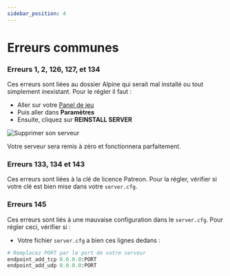 ```yaml
---
sidebar_position: 4
---
```


# Erreurs communes

### Erreurs 1, 2, 126, 127, et 134

Ces erreurs sont liées au dossier Alpine qui serait mal installé ou tout simplement inexistant. Pour le régler il faut :

- Aller sur votre [Panel de jeu](https://panel.exohost.fr)
- Puis aller dans **Paramètres**
- Ensuite, cliquez sur **REINSTALL SERVER**

![Supprimer son serveur](https://i.imgur.com/5HVhT0R.png)

Votre serveur sera remis à zéro et fonctionnera parfaitement.

### Erreurs 133, 134 et 143

Ces erreurs sont liées à la clé de licence Patreon. Pour la régler, vérifier si votre clé est bien mise dans votre ``server.cfg``.

### Erreurs 145

Ces erreurs sont liés à une mauvaise configuration dans le ``server.cfg``. Pour régler ceci, vérifier si :

- Votre fichier `server.cfg` a bien ces lignes dedans :
 
```py title="server.cfg"
# Remplacez PORT par le port de votre serveur
endpoint_add_tcp 0.0.0.0:PORT
endpoint_add_udp 0.0.0.0:PORT
```